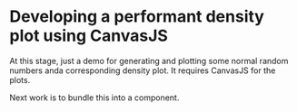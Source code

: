 # Developing a performant density plot using CanvasJS

At this stage, just a demo for generating and plotting some normal random numbers anda corresponding density plot.  It requires CanvasJS for the plots.

Next work is to bundle this into a component.

